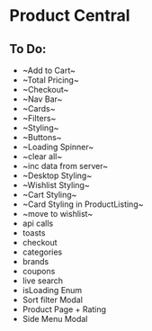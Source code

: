 # Product Central

## To Do:

- ~Add to Cart~
- ~Total Pricing~
- ~Checkout~
- ~Nav Bar~
- ~Cards~
- ~Filters~
- ~Styling~
- ~Buttons~
- ~Loading Spinner~
- ~clear all~
- ~inc data from server~
- ~Desktop Styling~
- ~Wishlist Styling~
- ~Cart Styling~
- ~Card Styling in ProductListing~
- ~move to wishlist~
- api calls
- toasts
- checkout
- categories
- brands
- coupons
- live search
- isLoading Enum
- Sort filter Modal
- Product Page + Rating
- Side Menu Modal
